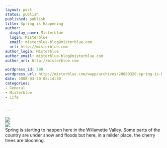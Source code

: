 ```yaml
---
layout: post
status: publish
published: publish
title: Spring is Happening
author:
  display_name: Misterblue
  login: Misterblue
  email: misterblue-blog@misterblue.com
  url: http://misterblue.com
author_login: Misterblue
author_email: misterblue-blog@misterblue.com
author_url: http://misterblue.com

wordpress_id: 708
wordpress_url: http://misterblue.com/wwpp/archives/20080320-spring-is-happening
date: 2008-03-20 08:14:30
categories:
- General
- Misterblue
- Life


---
```

<div class="g2image_float_left"><a href="/images/oldimages/IMG_1888.jpg"><img src="/images/oldimages/thumb/IMG_1888.jpg" class="oldImageThumb"/></a></div><div class="g2image_float_right"><a href="/images/oldimages/1892"><img src="/images/oldimages/thumb/1892" class="oldImageThumb"/></a></div>Spring is starting to happen here in the Willamette Valley. Some parts of the country are under snow and floods but here, in a milder place, the cherry trees are blooming.
